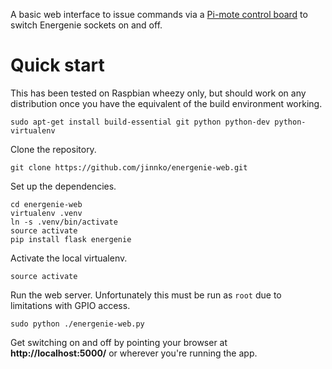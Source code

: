 A basic web interface to issue commands via a [Pi-mote control
board](https://energenie4u.co.uk/catalogue/product/ENER314) to switch Energenie sockets on and off.

Quick start
===========

This has been tested on Raspbian wheezy only, but should work on any distribution once you have the equivalent of the build environment working.

    sudo apt-get install build-essential git python python-dev python-virtualenv

Clone the repository.

    git clone https://github.com/jinnko/energenie-web.git
    
Set up the dependencies.

    cd energenie-web
    virtualenv .venv
    ln -s .venv/bin/activate
    source activate
    pip install flask energenie

Activate the local virtualenv.

    source activate

Run the web server.  Unfortunately this must be run as `root` due to limitations with GPIO access.

    sudo python ./energenie-web.py

Get switching on and off by pointing your browser at **http://localhost:5000/** or wherever you're running the app.
